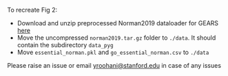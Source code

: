 To recreate Fig 2:

- Download and unzip preprocessed Norman2019 dataloader for GEARS [here](https://dataverse.harvard.edu/api/access/datafile/6894431)
- Move the uncompressed `norman2019.tar.gz` folder to `./data`. It should contain the subdirectory `data_pyg`
- Move `essential_norman.pkl` and `go_essential_norman.csv` to `./data`

Please raise an issue or email yroohani@stanford.edu in case of any issues
